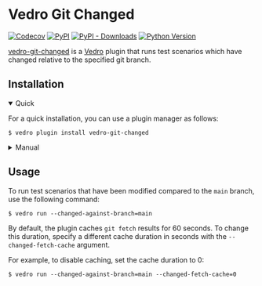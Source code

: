 # Vedro Git Changed

[![Codecov](https://img.shields.io/codecov/c/github/vedro-universe/vedro-git-changed/master.svg?style=flat-square)](https://codecov.io/gh/vedro-universe/vedro-git-changed)
[![PyPI](https://img.shields.io/pypi/v/vedro-git-changed.svg?style=flat-square)](https://pypi.python.org/pypi/vedro-git-changed/)
[![PyPI - Downloads](https://img.shields.io/pypi/dm/vedro-git-changed?style=flat-square)](https://pypi.python.org/pypi/vedro-git-changed/)
[![Python Version](https://img.shields.io/pypi/pyversions/vedro-git-changed.svg?style=flat-square)](https://pypi.python.org/pypi/vedro-git-changed/)

[vedro-git-changed](https://pypi.org/project/vedro-git-changed/) is a [Vedro](https://vedro.io) plugin that runs test scenarios which have changed relative to the specified git branch.

## Installation

<details open>
<summary>Quick</summary>
<p>

For a quick installation, you can use a plugin manager as follows:

```shell
$ vedro plugin install vedro-git-changed
```

</p>
</details>

<details>
<summary>Manual</summary>
<p>

To install manually, follow these steps:

1. Install the package using pip:

```shell
$ pip3 install vedro-git-changed
```

2. Next, activate the plugin in your `vedro.cfg.py` configuration file:

```python
# ./vedro.cfg.py
import vedro
import vedro_git_changed

class Config(vedro.Config):

    class Plugins(vedro.Config.Plugins):

        class VedroGitChanged(vedro_git_changed.VedroGitChanged):
            enabled = True
```

</p>
</details>

## Usage

To run test scenarios that have been modified compared to the `main` branch, use the following command:

```shell
$ vedro run --changed-against-branch=main
```

By default, the plugin caches `git fetch` results for 60 seconds. To change this duration, specify a different cache duration in seconds with the `--changed-fetch-cache` argument.

For example, to disable caching, set the cache duration to 0:

```shell
$ vedro run --changed-against-branch=main --changed-fetch-cache=0
```
